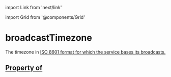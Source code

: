 import Link from 'next/link'
  
import Grid from '@components/Grid'

# broadcastTimezone

The timezone in <a href="http://en.wikipedia.org/wiki/ISO_8601">ISO 8601 format</Link> for which the service bases its broadcasts.

## Property of



